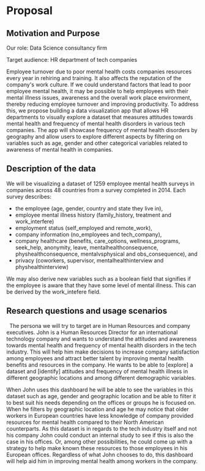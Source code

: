 # Proposal

## Motivation and Purpose

Our role: Data Science consultancy firm

Target audience: HR department of tech companies 

Employee turnover due to poor mental health costs companies resources every year in rehiring and training. It also affects the reputation of the company's work culture. If we could understand factors that lead to poor employee mental health, it may be possible to help employees with their mental illness issues, awareness and the overall work place environment, thereby reducing employee turnover and improving productivity. To address this, we propose building a data visualization app that allows HR departments to visually explore a dataset that measures attitudes towards mental health and frequency of mental health disorders in various tech companies. The app will showcase frequency of mental health disorders by geography and allow users to explore different aspects by filtering on variables such as age, gender and other categorical variables related to awareness of mental health in companies.

## Description of the data

We will be visualizing a dataset of 1259 employee mental health surveys in companies across 48 countries from a survey completed in 2014. Each survey describes:

- the employee (age, gender, country and state they live in), 
- employee mental illness history (family_history, treatment and work_interfere)
- employment status (self_employed and remote_work), 
- company information (no_employees and tech_company), 
- company healthcare (benefits, care_options, wellness_programs, seek_help, anonymity, leave, mentalhealthconsequence, physhealthconsequence, mentalvsphysical and obs_consequence), and
- privacy (coworkers, supervisor, mentalhealthinterview and physhealthinterview)

We may also derive new variables such as a boolean field that signifies if the employee is aware that they have some level of mental illness. This can be derived by the work_intefere field.

## Research questions and usage scenarios
 
The persona we will try to target are in Human Resources and company executives. John is a Human Resources Director for an international technology company and wants to understand the attitudes and awareness towards mental health and frequency of mental health disorders in the tech industry. This will help him make decisions to increase company satisfaction among employees and attract better talent by improving mental health benefits and resources in the company. He wants to be able to [explore] a dataset and [identify] attitudes and frequency of mental health illness in different geographic locations and among different demographic variables.

When John uses this dashboard he will be able to see the variables in this dataset such as age, gender and geographic location and be able to filter it to best suit his needs depending on the offices or groups he is focused on. When he filters by geographic location and age he may notice that older workers in European countries have less knowledge of company provided resources for mental health compared to their North American counterparts. As this dataset is in regards to the tech industry itself and not his company John could conduct an internal study to see if this is also the case in his offices. Or, among other possibilities, he could come up with a strategy to help make known these resources to those employees in his European offices. Regardless of what John chooses to do, this dashboard will help aid him in improving mental health among workers in the company.

